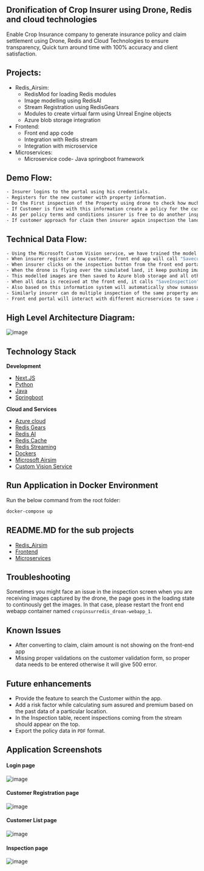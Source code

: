 ## Dronification of Crop Insurer using Drone, Redis and cloud technologies

Enable Crop Insurance company to generate insurance policy and claim settlement using Drone, Redis and Cloud Technologies to ensure transparency, Quick turn around time with 100% accuracy and client satisfaction.  

## Projects:
- Redis_Airsim:
  -  RedisMod for loading Redis modules
  -  Image modelling using RedisAI
  -  Stream Registration using RedisGears
  -  Modules to create virtual farm using Unreal Engine objects
  -  Azure blob storage integration
- Frontend:
  -  Front end app code
  -  Integration with Redis stream
  -  Integration with microservice
- Microservices:
  -  Microservice code- Java springboot framework
  
## Demo Flow:  

```sh
- Insurer logins to the portal using his credentials.  
- Registers for the new customer with property information.  
- Do the First inspection of the Property using drone to check how much land is cultivated and based on this information generate sum assured and premium.  
- If Customer is fine with this information create a policy for the customer.  
- As per policy terms and conditions insurer is free to do another inspection of the land during the polcy period to provide recommedation to the customer if any deviation found while providing the policy.  
- If customer approach for claim then insurer again inspection the land using drone and understand how much damage happended on the land and provide the claim amount accordingly.  
```

## Technical Data Flow:  

```sh
- Using the Microsoft Custom Vision service, we have trained the model which can identify Cultivalted, InFertileLand, High quality crop, Low quality crop and other lands. This trained model will provide a Tensor flow(*.TB) file which will then be used by RedisAI to help image modelling of images returned through drone.  
- When insurer register a new customer, front end app will call "Savecustomer" API to save the data in MySQL DB.  
- When insurer clicks on the inspection button from the front end portal, a signal with new Inspection ID will be pushed to Redis Stream named 'inspection' which will inform Drone to start the inspection of the land.  
- When the drone is flying over the simulated land, it keep pushing images to Redis stream named 'inspectiondata' and RedisGears container which is listening to that Redis Stream will process this images using trained transor flow model at RedisAI.
- This modelled images are then saved to Azure blob storage and all other information will be pushed to redis stream which will then be consumed by front end app where it is showing all data to insurer portal.    
- When all data is received at the front end, it calls "SaveInspection" API to save all data to the MSQL DB.  
- Also based on this information system will automatically show sumassured and single premimum (single premium value also added a risk factor based on past claimed data of all other customers in that area) to the portal where customer and insurer can agree and create a new policy.  
- Similarly insurer can do multiple inspection of the same property and if required after inspection, insurer can generate a claim for the given policy.      
- Front end portal will interact with different microservices to save and get the data on the portal.   
```

## High Level Architecture Diagram:  

![image](https://user-images.githubusercontent.com/83917397/118373643-9e188280-b5d5-11eb-8310-51c462572ed1.png)


## Technology Stack

**Development**  
 
- [Next.JS](https://nextjs.org/)
- [Python](https://www.python.org/)
- [Java](https://www.java.com/en/)
- [Springboot](https://spring.io/projects/spring-boot)
   
**Cloud and Services**  

- [Azure cloud](https://azure.microsoft.com/en-in/)
- [Redis Gears](https://redislabs.com/modules/redis-gears/)
- [Redis AI](https://redislabs.com/modules/redis-ai/)
- [Redis Cache](https://redis.io/)
- [Redis Streaming](https://redis.io/topics/streams-intro)
- [Dockers](https://www.docker.com/)
- [Microsoft Airsim](https://microsoft.github.io/AirSim/)
- [Custom Vision Service](https://azure.microsoft.com/en-us/services/cognitive-services/custom-vision-service/)

## Run Application in Docker Environment

Run the below command from the root folder:
```sh
docker-compose up
```
## README.MD for the sub projects

- [Redis_Airsim](https://github.com/piyushjaincloud2/CropInsurRedis/blob/main/Redis_Airsim/README.md)
- [Frontend](https://github.com/piyushjaincloud2/CropInsurRedis/blob/main/frontend/README.md)
-  [Microservices](https://github.com/piyushjaincloud2/CropInsurRedis/blob/main/microservices/README.md)

## Troubleshooting

Sometimes you might face an issue in the inspection screen when you are receiving images captured by the drone, the page goes in the loading state to continously get the images. In that case, please restart the front end webapp container named `cropinsurredis_droan-webapp_1`.

## Known Issues

- After converting to claim, claim amount is not showing on the front-end app
- Missing proper validations on the customer validation form, so proper data needs to be entered otherwise it will give 500 error.


## Future enhancements

- Provide the feature to search the Customer within the app.
- Add a risk factor while calculating sum assured and premium based on the past data of a particular location.
- In the Inspection table, recent inspections coming from the stream should appear on the top.
- Export the policy data in `PDF` format.


## Application Screenshots
#### Login page
![image](https://piyushjaincloud2.github.io/CropInsurRedis/login.png)
#### Customer Registration page
![image](https://piyushjaincloud2.github.io/CropInsurRedis/customer-register.png)
#### Customer List page
![image](https://piyushjaincloud2.github.io/CropInsurRedis/customer-list.png)
#### Inspection page
![image](https://piyushjaincloud2.github.io/CropInsurRedis/inspection-data.png)